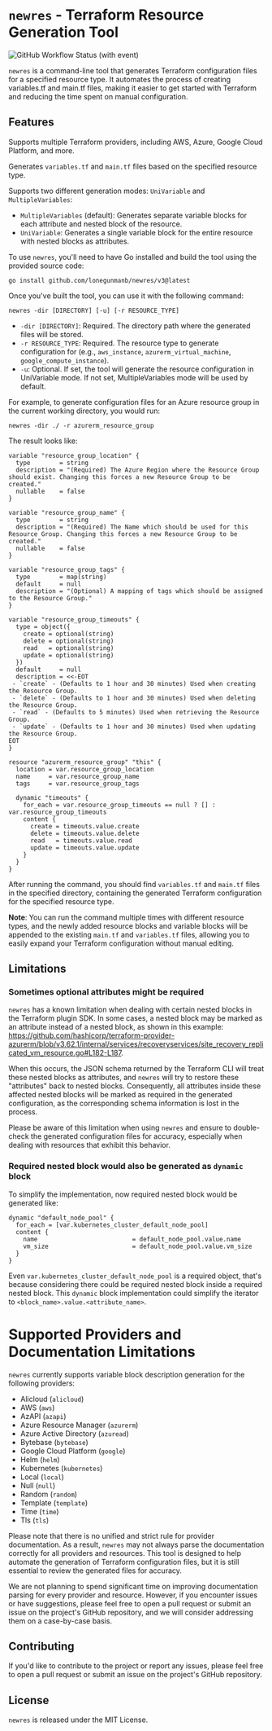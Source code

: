 # `newres` - Terraform Resource Generation Tool

![GitHub Workflow Status (with event)](https://img.shields.io/github/actions/workflow/status/lonegunmanb/newres/build.yml)

`newres` is a command-line tool that generates Terraform configuration files for a specified resource type. It automates the process of creating variables.tf and main.tf files, making it easier to get started with Terraform and reducing the time spent on manual configuration.

## Features

Supports multiple Terraform providers, including AWS, Azure, Google Cloud Platform, and more.

Generates `variables.tf` and `main.tf` files based on the specified resource type.

Supports two different generation modes: `UniVariable` and `MultipleVariables`:
* `MultipleVariables` (default): Generates separate variable blocks for each attribute and nested block of the resource.
* `UniVariable`: Generates a single variable block for the entire resource with nested blocks as attributes.

To use `newres`, you'll need to have Go installed and build the tool using the provided source code:

```shell
go install github.com/lonegunmanb/newres/v3@latest
```

Once you've built the tool, you can use it with the following command:

```shell
newres -dir [DIRECTORY] [-u] [-r RESOURCE_TYPE]
```

* `-dir [DIRECTORY]`: Required. The directory path where the generated files will be stored.
* `-r RESOURCE_TYPE`: Required. The resource type to generate configuration for (e.g., `aws_instance`, `azurerm_virtual_machine`, `google_compute_instance`).
* `-u`: Optional. If set, the tool will generate the resource configuration in UniVariable mode. If not set, MultipleVariables mode will be used by default.

For example, to generate configuration files for an Azure resource group in the current working directory, you would run:

```shell
newres -dir ./ -r azurerm_resource_group
```

The result looks like:

```hcl
variable "resource_group_location" {
  type        = string
  description = "(Required) The Azure Region where the Resource Group should exist. Changing this forces a new Resource Group to be created."
  nullable    = false
}

variable "resource_group_name" {
  type        = string
  description = "(Required) The Name which should be used for this Resource Group. Changing this forces a new Resource Group to be created."
  nullable    = false
}

variable "resource_group_tags" {
  type        = map(string)
  default     = null
  description = "(Optional) A mapping of tags which should be assigned to the Resource Group."
}

variable "resource_group_timeouts" {
  type = object({
    create = optional(string)
    delete = optional(string)
    read   = optional(string)
    update = optional(string)
  })
  default     = null
  description = <<-EOT
 - `create` - (Defaults to 1 hour and 30 minutes) Used when creating the Resource Group.
 - `delete` - (Defaults to 1 hour and 30 minutes) Used when deleting the Resource Group.
 - `read` - (Defaults to 5 minutes) Used when retrieving the Resource Group.
 - `update` - (Defaults to 1 hour and 30 minutes) Used when updating the Resource Group.
EOT
}

resource "azurerm_resource_group" "this" {
  location = var.resource_group_location
  name     = var.resource_group_name
  tags     = var.resource_group_tags

  dynamic "timeouts" {
    for_each = var.resource_group_timeouts == null ? [] : var.resource_group_timeouts
    content {
      create = timeouts.value.create
      delete = timeouts.value.delete
      read   = timeouts.value.read
      update = timeouts.value.update
    }
  }
}
```

After running the command, you should find `variables.tf` and `main.tf` files in the specified directory, containing the generated Terraform configuration for the specified resource type.

**Note**: You can run the command multiple times with different resource types, and the newly added resource blocks and variable blocks will be appended to the existing `main.tf` and `variables.tf` files, allowing you to easily expand your Terraform configuration without manual editing.

## Limitations

### Sometimes optional attributes might be required

`newres` has a known limitation when dealing with certain nested blocks in the Terraform plugin SDK. In some cases, a nested block may be marked as an attribute instead of a nested block, as shown in this example: https://github.com/hashicorp/terraform-provider-azurerm/blob/v3.62.1/internal/services/recoveryservices/site_recovery_replicated_vm_resource.go#L182-L187.

When this occurs, the JSON schema returned by the Terraform CLI will treat these nested blocks as attributes, and `newres` will try to restore these "attributes" back to nested blocks. Consequently, all attributes inside these affected nested blocks will be marked as required in the generated configuration, as the corresponding schema information is lost in the process.

Please be aware of this limitation when using `newres` and ensure to double-check the generated configuration files for accuracy, especially when dealing with resources that exhibit this behavior.

### Required nested block would also be generated as `dynamic` block

To simplify the implementation, now required nested block would be generated like:

```hcl
dynamic "default_node_pool" {
  for_each = [var.kubernetes_cluster_default_node_pool]
  content {
    name                          = default_node_pool.value.name
    vm_size                       = default_node_pool.value.vm_size
  }
}
```

Even `var.kubernetes_cluster_default_node_pool` is a required object, that's because considering there could be required nested block inside a required nested block. This `dynamic` block implementation could simplify the iterator to `<block_name>.value.<attribute_name>`.

# Supported Providers and Documentation Limitations

`newres` currently supports variable block description generation for the following providers:
* Alicloud (`alicloud`)
* AWS (`aws`)
* AzAPI (`azapi`)
* Azure Resource Manager (`azurerm`)
* Azure Active Directory (`azuread`)
* Bytebase (`bytebase`)
* Google Cloud Platform (`google`)
* Helm (`helm`)
* Kubernetes (`kubernetes`)
* Local (`local`)
* Null (`null`)
* Random (`random`)
* Template (`template`)
* Time (`time`)
* Tls (`tls`)

Please note that there is no unified and strict rule for provider documentation. As a result, `newres` may not always parse the documentation correctly for all providers and resources. This tool is designed to help automate the generation of Terraform configuration files, but it is still essential to review the generated files for accuracy.

We are not planning to spend significant time on improving documentation parsing for every provider and resource. However, if you encounter issues or have suggestions, please feel free to open a pull request or submit an issue on the project's GitHub repository, and we will consider addressing them on a case-by-case basis.

## Contributing

If you'd like to contribute to the project or report any issues, please feel free to open a pull request or submit an issue on the project's GitHub repository.

## License

`newres` is released under the MIT License.
